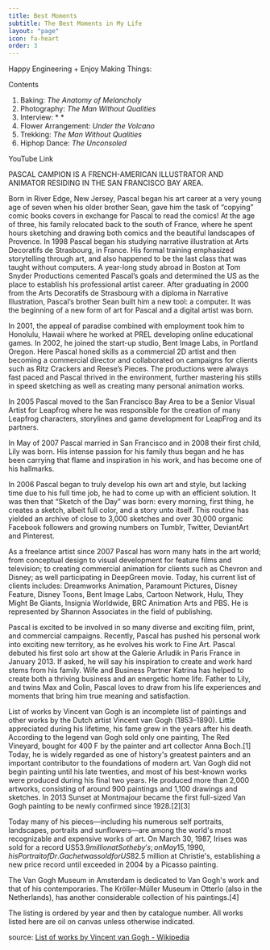 ```yaml
---
title: Best Moments
subtitle: The Best Moments in My Life
layout: "page"
icon: fa-heart
order: 3
---
```


Happy Engineering + Enjoy Making Things:

Contents
1. Baking: *The Anatomy of Melancholy*
2. Photography: *The Man Without Qualities*
3. Interview: * *
4. Flower Arrangement: *Under the Volcano*
5. Trekking: *The Man Without Qualities*
6. Hiphop Dance: *The Unconsoled*

<!-- PASCAL CAMPION -->

YouTube Link

PASCAL CAMPION IS A FRENCH-AMERICAN ILLUSTRATOR AND ANIMATOR RESIDING IN THE SAN FRANCISCO BAY AREA.

Born in River Edge, New Jersey, Pascal began his art career at a very young age of seven when his older brother Sean, gave him the task of “copying” comic books covers in exchange for Pascal to read the comics!  At the age of three, his family relocated back to the south of France, where he spent hours sketching and drawing both comics and the beautiful landscapes of Provence.  In 1998 Pascal began his studying narrative illustration at Arts Decoratifs de Strasbourg, in France.  His formal training emphasized storytelling through art, and also happened to be the last class that was taught without computers.  A year-long study abroad in Boston at Tom Snyder Productions cemented Pascal’s goals and determined the US as the place to establish his professional artist career. After graduating in 2000 from the Arts Decoratifs de Strasbourg with a diploma in Narrative Illustration, Pascal’s brother Sean built him a new tool: a computer. It was the beginning of a new form of art for Pascal and a digital artist was born.

In 2001, the appeal of paradise combined with employment took him to Honolulu, Hawaii where he worked at PREL developing online educational games. In 2002, he joined the start-up studio, Bent Image Labs, in Portland Oregon.  Here Pascal honed skills as a commercial 2D artist and then becoming a commercial director and collaborated on campaigns for clients such as Ritz Crackers and Reese’s Pieces.  The productions were always fast paced and Pascal thrived in the environment, further mastering his stills in speed sketching as well as creating many personal animation works.

In 2005 Pascal moved to the San Francisco Bay Area to be a Senior Visual Artist for Leapfrog where he was responsible for the creation of many Leapfrog characters, storylines and game development for LeapFrog and its partners.

In May of 2007 Pascal married in San Francisco and in 2008 their first child, Lily was born. His intense passion for his family thus began and he has been carrying that flame and inspiration in his work, and has become one of his hallmarks.

In 2006 Pascal began to truly develop his own art and style, but lacking time due to his full time job, he had to come up with an efficient solution.  It was then that “Sketch of the Day” was born: every morning, first thing, he creates a sketch, albeit full color, and a story unto itself. This routine has yielded an archive of close to 3,000 sketches and over 30,000 organic Facebook followers and growing numbers on Tumblr, Twitter, DeviantArt and Pinterest.

As a freelance artist since 2007 Pascal has worn many hats in the art world; from conceptual design to visual development for feature films and television; to creating commercial animation for clients such as Chevron and Disney; as well participating in DeepGreen movie. Today, his current list of clients includes: Dreamworks Animation, Paramount Pictures, Disney Feature, Disney Toons, Bent Image Labs, Cartoon Network, Hulu, They Might Be Giants, Insignia Worldwide, BRC Animation Arts and PBS.  He is represented by Shannon Associates in the field of publishing.

Pascal is excited to be involved in so many diverse and exciting film, print, and commercial campaigns. Recently, Pascal has pushed his personal work into exciting new territory, as he evolves his work to Fine Art.  Pascal debuted his first solo art show at the Galerie Arludik in Paris France in January 2013.  If asked, he will say his inspiration to create and work hard stems from his family. Wife and Business Partner Katrina has helped to create both a thriving business and an energetic home life. Father to Lily, and twins Max and Colin, Pascal loves to draw from his life experiences and moments that bring him true meaning and satisfaction.

<!-- Vincent van Gogh -->

List of works by Vincent van Gogh is an incomplete list of paintings and other works by the Dutch artist Vincent van Gogh (1853–1890). Little appreciated during his lifetime, his fame grew in the years after his death. According to the legend van Gogh sold only one painting, The Red Vineyard, bought for 400 F by the painter and art collector Anna Boch.[1] Today, he is widely regarded as one of history's greatest painters and an important contributor to the foundations of modern art. Van Gogh did not begin painting until his late twenties, and most of his best-known works were produced during his final two years. He produced more than 2,000 artworks, consisting of around 900 paintings and 1,100 drawings and sketches. In 2013 Sunset at Montmajour became the first full-sized Van Gogh painting to be newly confirmed since 1928.[2][3]

Today many of his pieces—including his numerous self portraits, landscapes, portraits and sunflowers—are among the world's most recognizable and expensive works of art. On March 30, 1987, Irises was sold for a record US$53.9 million at Sotheby's; on May 15, 1990, his Portrait of Dr. Gachet was sold for US$82.5 million at Christie's, establishing a new price record until exceeded in 2004 by a Picasso painting.

The Van Gogh Museum in Amsterdam is dedicated to Van Gogh's work and that of his contemporaries. The Kröller-Müller Museum in Otterlo (also in the Netherlands), has another considerable collection of his paintings.[4]

The listing is ordered by year and then by catalogue number. All works listed here are oil on canvas unless otherwise indicated.

source: [List of works by Vincent van Gogh - Wikipedia](https://en.wikipedia.org/wiki/List_of_works_by_Vincent_van_Gogh)
